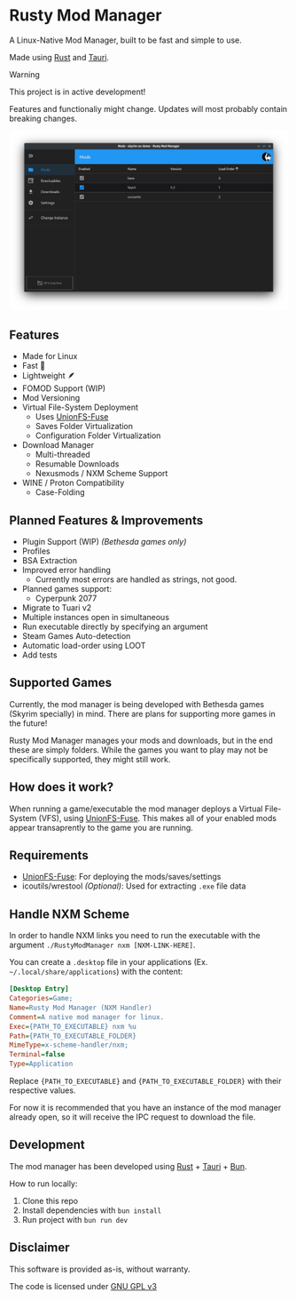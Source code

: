 # Rusty Mod Manager
A Linux-Native Mod Manager, built to be fast and simple to use.

Made using [Rust](https://www.rust-lang.org/) and [Tauri](https://tauri.app/).

> [!WARNING]
> This project is in active development!
> 
> Features and functionaliy might change. Updates will most probably contain breaking changes.


![Mods Window](/readme/Window-Mods.png)


## Features
- Made for Linux
- Fast 🚀
- Lightweight 🪶
- FOMOD Support (WIP)
- Mod Versioning
- Virtual File-System Deployment
  - Uses [UnionFS-Fuse](https://github.com/rpodgorny/unionfs-fuse)
  - Saves Folder Virtualization
  - Configuration Folder Virtualization
- Download Manager
  - Multi-threaded
  - Resumable Downloads
  - Nexusmods / NXM Scheme Support
- WINE / Proton Compatibility
  - Case-Folding

## Planned Features & Improvements
- Plugin Support (WIP) _(Bethesda games only)_
- Profiles
- BSA Extraction
- Improved error handling
  - Currently most errors are handled as strings, not good.
- Planned games support:
  - Cyperpunk 2077
- Migrate to Tuari v2
- Multiple instances open in simultaneous
- Run executable directly by specifying an argument
- Steam Games Auto-detection
- Automatic load-order using LOOT
- Add tests

## Supported Games
Currently, the mod manager is being developed with Bethesda games (Skyrim specially) in mind. There are plans for supporting more games in the future!

Rusty Mod Manager manages your mods and downloads, but in the end these are simply folders.
While the games you want to play may not be specifically supported, they might still work.

## How does it work?
When running a game/executable the mod manager deploys a Virtual File-System (VFS), using [UnionFS-Fuse](https://github.com/rpodgorny/unionfs-fuse). This makes all of your enabled mods appear transaprently to the game you are running.

## Requirements
- [UnionFS-Fuse](https://github.com/rpodgorny/unionfs-fuse): For deploying the mods/saves/settings
- icoutils/wrestool _(Optional)_: Used for extracting `.exe` file data

## Handle NXM Scheme
In order to handle NXM links you need to run the executable with the argument `./RustyModManager nxm [NXM-LINK-HERE]`.

You can create a `.desktop` file in your applications (Ex. `~/.local/share/applications`) with the content:
```ini
[Desktop Entry]
Categories=Game;
Name=Rusty Mod Manager (NXM Handler)
Comment=A native mod manager for linux.
Exec={PATH_TO_EXECUTABLE} nxm %u
Path={PATH_TO_EXECUTABLE_FOLDER}
MimeType=x-scheme-handler/nxm;
Terminal=false
Type=Application
```

Replace `{PATH_TO_EXECUTABLE}` and `{PATH_TO_EXECUTABLE_FOLDER}` with their respective values.

For now it is recommended that you have an instance of the mod manager already open, so it will receive the IPC request to download the file.

## Development
The mod manager has been developed using [Rust](https://www.rust-lang.org/) + [Tauri](https://tauri.app/) + [Bun](https://bun.sh/).

How to run locally:
1. Clone this repo
2. Install dependencies with `bun install`
3. Run project with `bun run dev`

## Disclaimer
This software is provided as-is, without warranty.

The code is licensed under [GNU GPL v3](./LICENSE)
